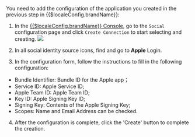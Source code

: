 <IntegrationDetailCard :title="`Fill in Apple app configuration at ${$localeConfig.brandName}`">

You need to add the configuration of the application you created in the previous step in {{$localeConfig.brandName}}:

1. In the [{{$localeConfig.brandName}} Console](https://console.authing.cn), go to the `Social` configuration page and click `Create Connection` to start selecting and creating.
![](~@imagesEnUs/connections/create-social-idp.jpg)

2. In all social identity source icons, find and go to **Apple** Login.
3. In the configuration form, follow the instructions to fill in the following configuration:

- Bundle Identifier: Bundle ID for the Apple app；
- Service ID: Apple Service ID;
- Apple Team ID: Apple Team ID;
- Key ID: Apple Signing Key ID;
- Signing Key: Contents of the Apple Signing Key;
- Scopes: Name and Email Address can be checked.

4. After the configuration is complete, click the 'Create' button to complete the creation.

</IntegrationDetailCard>
